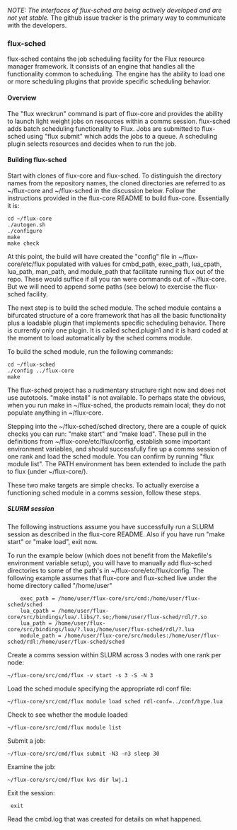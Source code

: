 *NOTE: The interfaces of flux-sched are being actively developed and
are not yet stable.* The github issue tracker is the primary way to
communicate with the developers.

### flux-sched

flux-sched contains the job scheduling facility for the Flux resource
manager framework.  It consists of an engine that handles all the
functionality common to scheduling.  The engine has the ability to
load one or more scheduling plugins that provide specific scheduling
behavior.

#### Overview

The "flux wreckrun" command is part of flux-core and provides the
ability to launch light weight jobs on resources within a comms
session.  flux-sched adds batch scheduling functionality to Flux.
Jobs are submitted to flux-sched using "flux submit" which adds the
jobs to a queue.  A scheduling plugin selects resources and decides
when to run the job.

#### Building flux-sched

Start with clones of flux-core and flux-sched.  To distinguish the
directory names from the repository names, the cloned directories are
referred to as ~/flux-core and ~/flux-sched in the discussion below.
Follow the instructions provided in the flux-core README to build
flux-core.  Essentially it is:

```
cd ~/flux-core
./autogen.sh
./configure
make
make check
```

At this point, the build will have created the "config" file in
~/flux-core/etc/flux populated with values for cmbd_path, exec_path,
lua_cpath, lua_path, man_path, and module_path that facilitate running
flux out of the repo.  These would suffice if all you ran were
commands out of ~/flux-core.  But we will need to append some paths
(see below) to exercise the flux-sched facility.

The next step is to build the sched module.  The sched module contains
a bifurcated structure of a core framework that has all the basic
functionality plus a loadable plugin that implements specific
scheduling behavior.  There is currently only one plugin.  It is
called sched.plugin1 and it is hard coded at the moment to load
automatically by the sched comms module.

To build the sched module, run the following commands:

```
cd ~/flux-sched
./config ../flux-core
make
```

The flux-sched project has a rudimentary structure right now and does
not use autotools.  "make install" is not available.  To perhaps state
the obvious, when you run make in ~/flux-sched, the products remain
local; they do not populate anything in ~/flux-core.

Stepping into the ~/flux-sched/sched directory, there are a couple of
quick checks you can run: "make start" and "make load".  These pull in
the definitions from ~/flux-core/etc/flux/config, establish some
important environment variables, and should successfully fire up a
comms session of one rank and load the sched module.  You can confirm
by running "flux module list".  The PATH environment has been extended
to include the path to flux (under ~/flux-core/).

These two make targets are simple checks.  To actually exercise a
functioning sched module in a comms session, follow these steps.

##### SLURM session

The following instructions assume you have successfully run a SLURM
session as described in the flux-core README.  Also if you have run
"make start" or "make load", exit now.

To run the example below (which does not benefit from the Makefile's
environment variable setup), you will have to manually add flux-sched
directories to some of the path's in ~/flux-core/etc/flux/config.  The
following example assumes that flux-core and flux-sched live under the
home directory called "/home/user"

```
    exec_path = /home/user/flux-core/src/cmd:/home/user/flux-sched/sched
    lua_cpath = /home/user/flux-core/src/bindings/lua/.libs/?.so;/home/user/flux-sched/rdl/?.so
    lua_path = /home/user/flux-core/src/bindings/lua/?.lua;/home/user/flux-sched/rdl/?.lua
    module_path = /home/user/flux-core/src/modules:/home/user/flux-sched/rdl:/home/user/flux-sched/sched
```

Create a comms session within SLURM across 3 nodes with one rank per node:

    ~/flux-core/src/cmd/flux -v start -s 3 -S -N 3

Load the sched module specifying the appropriate rdl conf file:

    ~/flux-core/src/cmd/flux module load sched rdl-conf=../conf/hype.lua

Check to see whether the module loaded

    ~/flux-core/src/cmd/flux module list

Submit a job:

    ~/flux-core/src/cmd/flux submit -N3 -n3 sleep 30

Examine the job:

    ~/flux-core/src/cmd/flux kvs dir lwj.1

Exit the session:
```
 exit
```

Read the cmbd.log that was created for details on what happened.
